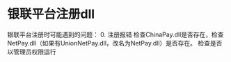 # 银联平台注册dll

银联平台注册时可能遇到的问题：
0. 注册报错
    检查ChinaPay.dll是否存在，检查NetPay.dll（如果有UnionNetPay.dll，改名为NetPay.dll）是否存在。
    检查是否以管理员权限运行

